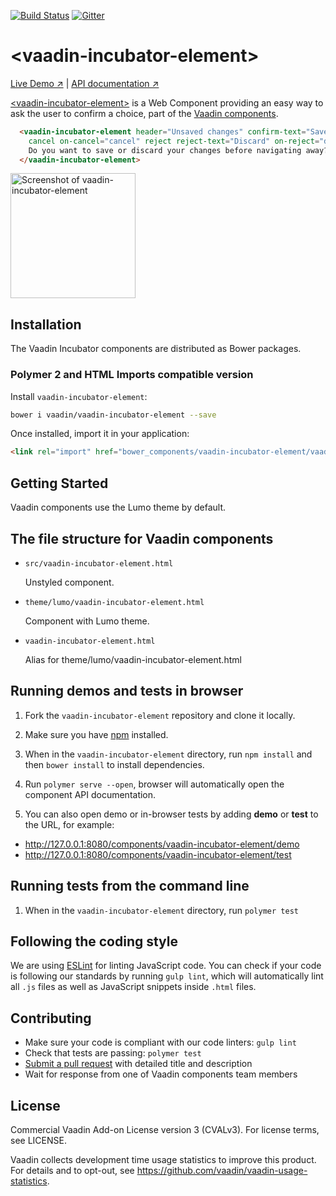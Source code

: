 [![Build Status](https://travis-ci.org/vaadin/vaadin-incubator-element.svg?branch=master)](https://travis-ci.org/vaadin/vaadin-incubator-element)
[![Gitter](https://badges.gitter.im/Join%20Chat.svg)](https://gitter.im/vaadin/web-components?utm_source=badge&utm_medium=badge&utm_campaign=pr-badge)

# &lt;vaadin-incubator-element&gt;

[Live Demo ↗](https://vaadin.com/components/vaadin-incubator-element/html-examples)
|
[API documentation ↗](https://vaadin.com/components/vaadin-incubator-element/html-api)


[&lt;vaadin-incubator-element&gt;](https://vaadin.com/components/vaadin-incubator-element) is a Web Component providing an easy way to ask the user to confirm a choice, part of the [Vaadin components](https://vaadin.com/components).

```html
  <vaadin-incubator-element header="Unsaved changes" confirm-text="Save" on-confirm="save"
    cancel on-cancel="cancel" reject reject-text="Discard" on-reject="discard">
    Do you want to save or discard your changes before navigating away?
  </vaadin-incubator-element>
```

[<img src="https://raw.githubusercontent.com/vaadin/vaadin-incubator-element/master/screenshot.png" width="200" alt="Screenshot of vaadin-incubator-element">](https://vaadin.com/components/vaadin-incubator-element)


## Installation

The Vaadin Incubator components are distributed as Bower packages.

### Polymer 2 and HTML Imports compatible version

Install `vaadin-incubator-element`:

```sh
bower i vaadin/vaadin-incubator-element --save
```

Once installed, import it in your application:

```html
<link rel="import" href="bower_components/vaadin-incubator-element/vaadin-incubator-element.html">
```

## Getting Started

Vaadin components use the Lumo theme by default.

## The file structure for Vaadin components

- `src/vaadin-incubator-element.html`

  Unstyled component.

- `theme/lumo/vaadin-incubator-element.html`

  Component with Lumo theme.

- `vaadin-incubator-element.html`

  Alias for theme/lumo/vaadin-incubator-element.html


## Running demos and tests in browser

1. Fork the `vaadin-incubator-element` repository and clone it locally.

1. Make sure you have [npm](https://www.npmjs.com/) installed.

1. When in the `vaadin-incubator-element` directory, run `npm install` and then `bower install` to install dependencies.

1. Run `polymer serve --open`, browser will automatically open the component API documentation.

1. You can also open demo or in-browser tests by adding **demo** or **test** to the URL, for example:

  - http://127.0.0.1:8080/components/vaadin-incubator-element/demo
  - http://127.0.0.1:8080/components/vaadin-incubator-element/test


## Running tests from the command line

1. When in the `vaadin-incubator-element` directory, run `polymer test`


## Following the coding style

We are using [ESLint](http://eslint.org/) for linting JavaScript code. You can check if your code is following our standards by running `gulp lint`, which will automatically lint all `.js` files as well as JavaScript snippets inside `.html` files.


## Contributing

  - Make sure your code is compliant with our code linters: `gulp lint`
  - Check that tests are passing: `polymer test`
  - [Submit a pull request](https://www.digitalocean.com/community/tutorials/how-to-create-a-pull-request-on-github) with detailed title and description
  - Wait for response from one of Vaadin components team members


## License

Commercial Vaadin Add-on License version 3 (CVALv3). For license terms, see LICENSE.

Vaadin collects development time usage statistics to improve this product. For details and to opt-out, see https://github.com/vaadin/vaadin-usage-statistics.
